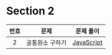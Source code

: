 # Section 2

| 번호 |      문제       |              문제 풀이               |
| :--: | :-------------: | :----------------------------------: |
|  2   | 공통원소 구하기 | [JavaScript](./2-공통원소_구하기.js) |
